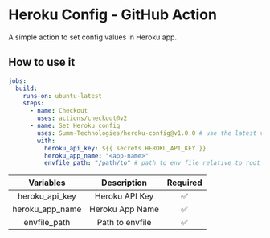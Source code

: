 # Heroku Config - GitHub Action

A simple action to set config values in Heroku app.

## How to use it

```yml
jobs:
  build:
    runs-on: ubuntu-latest
    steps:
      - name: Checkout
        uses: actions/checkout@v2
      - name: Set Heroku config
        uses: Summ-Technologies/heroku-config@v1.0.0 # use the latest version of the action
        with:
          heroku_api_key: ${{ secrets.HEROKU_API_KEY }}
          heroku_app_name: "<app-name>"
          envfile_path: "/path/to" # path to env file relative to root of directory (leading / is optional)
```

|    Variables    |   Description   | Required |
| :-------------: | :-------------: | :------: |
| heroku_api_key  | Heroku API Key  |    ✅    |
| heroku_app_name | Heroku App Name |    ✅    |
|  envfile_path   | Path to envfile |    ✅    |
